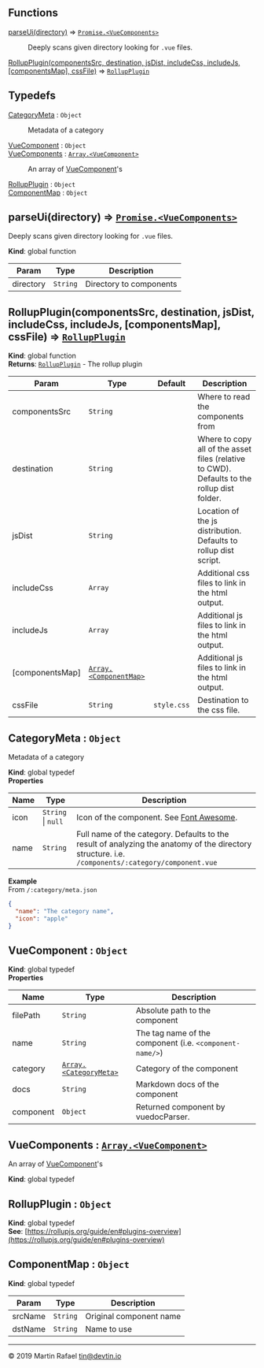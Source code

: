 ## Functions

<dl>
<dt><a href="#parseUi">parseUi(directory)</a> ⇒ <code><a href="#VueComponents">Promise.&lt;VueComponents&gt;</a></code></dt>
<dd><p>Deeply scans given directory looking for <code>.vue</code> files.</p>
</dd>
<dt><a href="#RollupPlugin">RollupPlugin(componentsSrc, destination, jsDist, includeCss, includeJs, [componentsMap], cssFile)</a> ⇒ <code><a href="#RollupPlugin">RollupPlugin</a></code></dt>
<dd></dd>
</dl>

## Typedefs

<dl>
<dt><a href="#CategoryMeta">CategoryMeta</a> : <code>Object</code></dt>
<dd><p>Metadata of a category</p>
</dd>
<dt><a href="#VueComponent">VueComponent</a> : <code>Object</code></dt>
<dd></dd>
<dt><a href="#VueComponents">VueComponents</a> : <code><a href="#VueComponent">Array.&lt;VueComponent&gt;</a></code></dt>
<dd><p>An array of <a href="#VueComponent">VueComponent</a>&#39;s</p>
</dd>
<dt><a href="#RollupPlugin">RollupPlugin</a> : <code>Object</code></dt>
<dd></dd>
<dt><a href="#ComponentMap">ComponentMap</a> : <code>Object</code></dt>
<dd></dd>
</dl>

<a name="parseUi"></a>

## parseUi(directory) ⇒ [<code>Promise.&lt;VueComponents&gt;</code>](#VueComponents)
Deeply scans given directory looking for `.vue` files.

**Kind**: global function  

| Param | Type | Description |
| --- | --- | --- |
| directory | <code>String</code> | Directory to components |

<a name="RollupPlugin"></a>

## RollupPlugin(componentsSrc, destination, jsDist, includeCss, includeJs, [componentsMap], cssFile) ⇒ [<code>RollupPlugin</code>](#RollupPlugin)
**Kind**: global function  
**Returns**: [<code>RollupPlugin</code>](#RollupPlugin) - The rollup plugin  

| Param | Type | Default | Description |
| --- | --- | --- | --- |
| componentsSrc | <code>String</code> |  | Where to read the components from |
| destination | <code>String</code> |  | Where to copy all of the asset files (relative to CWD). Defaults to the rollup dist folder. |
| jsDist | <code>String</code> |  | Location of the js distribution. Defaults to rollup dist script. |
| includeCss | <code>Array</code> |  | Additional css files to link in the html output. |
| includeJs | <code>Array</code> |  | Additional js files to link in the html output. |
| [componentsMap] | [<code>Array.&lt;ComponentMap&gt;</code>](#ComponentMap) |  | Additional js files to link in the html output. |
| cssFile | <code>String</code> | <code>style.css</code> | Destination to the css file. |

<a name="CategoryMeta"></a>

## CategoryMeta : <code>Object</code>
Metadata of a category

**Kind**: global typedef  
**Properties**

| Name | Type | Description |
| --- | --- | --- |
| icon | <code>String</code> \| <code>null</code> | Icon of the component. See [Font Awesome](https://fontawesome.com/icons?d=gallery&m=free). |
| name | <code>String</code> | Full name of the category. Defaults to the result of analyzing the anatomy of the directory structure. i.e. `/components/:category/component.vue` |

**Example**  
From `/:category/meta.json`
```json
{
  "name": "The category name",
  "icon": "apple"
}
```
<a name="VueComponent"></a>

## VueComponent : <code>Object</code>
**Kind**: global typedef  
**Properties**

| Name | Type | Description |
| --- | --- | --- |
| filePath | <code>String</code> | Absolute path to the component |
| name | <code>String</code> | The tag name of the component (i.e. `<component-name/>`) |
| category | [<code>Array.&lt;CategoryMeta&gt;</code>](#CategoryMeta) | Category of the component |
| docs | <code>String</code> | Markdown docs of the component |
| component | <code>Object</code> | Returned component by vuedocParser. |

<a name="VueComponents"></a>

## VueComponents : [<code>Array.&lt;VueComponent&gt;</code>](#VueComponent)
An array of [VueComponent](#VueComponent)'s

**Kind**: global typedef  
<a name="RollupPlugin"></a>

## RollupPlugin : <code>Object</code>
**Kind**: global typedef  
**See**: [https://rollupjs.org/guide/en#plugins-overview](https://rollupjs.org/guide/en#plugins-overview)  
<a name="ComponentMap"></a>

## ComponentMap : <code>Object</code>
**Kind**: global typedef  

| Param | Type | Description |
| --- | --- | --- |
| srcName | <code>String</code> | Original component name |
| dstName | <code>String</code> | Name to use |


* * *

&copy; 2019 Martin Rafael <tin@devtin.io>
